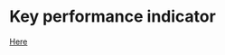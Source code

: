 # Key performance indicator

[Here](https://towardsdatascience.com/why-statistical-significance-is-ruining-your-ab-tests-8f1f33d7810a
)
